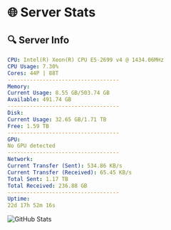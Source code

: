 # 🌐 Server Stats
## 🔍 Server Info
```yaml
CPU: Intel(R) Xeon(R) CPU E5-2699 v4 @ 1434.06MHz
CPU Usage: 7.30%
Cores: 44P | 88T
-----------------------------------
Memory:
Current Usage: 8.55 GB/503.74 GB
Available: 491.74 GB
-----------------------------------
Disk:
Current Usage: 32.65 GB/1.71 TB
Free: 1.59 TB
-----------------------------------
GPU:
No GPU detected
-----------------------------------
Network:
Current Transfer (Sent): 534.86 KB/s
Current Transfer (Received): 65.45 KB/s
Total Sent: 1.17 TB
Total Received: 236.88 GB
-----------------------------------
Uptime:
22d 17h 52m 16s
```
![GitHub Stats](https://img.shields.io/badge/Updated-2025-05-12_11:01:04-blue)